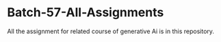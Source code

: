# Batch-57-All-Assignments
All the assignment for related course of generative Ai is in this repository.
